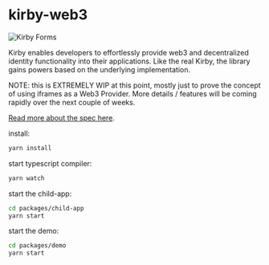 # kirby-web3

![Kirby Forms](/docs/kirby-forms.png)

Kirby enables developers to effortlessly provide web3 and decentralized identity functionality into their applications. Like the real Kirby, the library gains powers based on the underlying implementation.

NOTE: this is EXTREMELY WIP at this point, mostly just to prove the concept of using iframes as a Web3 Provider. More details / features will be coming rapidly over the next couple of weeks.

[Read more about the spec here](https://medium.com/@austin_48503/kirby-32491315c5).

install:

```bash
yarn install
```

start typescript compiler:

```bash
yarn watch
```

start the child-app:

```bash
cd packages/child-app
yarn start
```

start the demo:

```bash
cd packages/demo
yarn start
```

